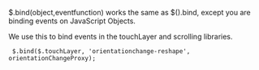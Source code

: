 $.bind(object,eventfunction) works the same as $().bind, except you are binding events on JavaScript Objects.

We use this to bind events in the touchLayer and scrolling libraries.

```
 $.bind($.touchLayer, 'orientationchange-reshape', orientationChangeProxy);
 ```